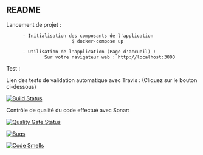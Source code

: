 README
-----------------

Lancement de projet :
          
          - Initialisation des composants de l'application
                            $ docker-compose up

          - Utilisation de l'application (Page d'accueil) :
                  Sur votre navigateur web : http://localhost:3000


Test :

  Lien des tests de validation automatique avec Travis :
  (Cliquez sur le bouton ci-dessous)
  
   [![Build Status](https://travis-ci.org/MartialDuv/CdP-2018-1_4.svg?branch=master)](https://travis-ci.org/MartialDuv/CdP-2018-1_4)
          
 Contrôle de qualité du code effectué avec Sonar:
 
   [![Quality Gate Status](https://sonarcloud.io/api/project_badges/measure?project=CdP-2018-1_4&metric=alert_status)](https://sonarcloud.io/dashboard?id=CdP-2018-1_4)
          
   [![Bugs](https://sonarcloud.io/api/project_badges/measure?project=CdP-2018-1_4&metric=bugs)](https://sonarcloud.io/dashboard?id=CdP-2018-1_4)
   
  [![Code Smells](https://sonarcloud.io/api/project_badges/measure?project=CdP-2018-1_4&metric=code_smells)](https://sonarcloud.io/dashboard?id=CdP-2018-1_4)
